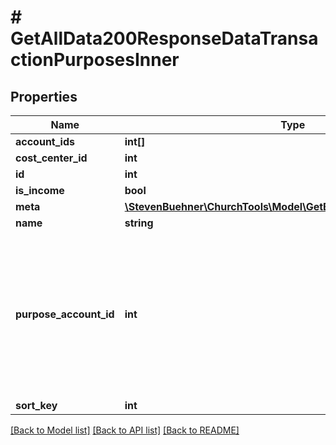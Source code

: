 # # GetAllData200ResponseDataTransactionPurposesInner

## Properties

Name | Type | Description | Notes
------------ | ------------- | ------------- | -------------
**account_ids** | **int[]** |  | [optional]
**cost_center_id** | **int** |  | [optional]
**id** | **int** |  | [optional]
**is_income** | **bool** |  | [optional]
**meta** | [**\StevenBuehner\ChurchTools\Model\GetBookings200ResponseMeta**](GetBookings200ResponseMeta.md) |  | [optional]
**name** | **string** |  | [optional]
**purpose_account_id** | **int** | This will always be a single account. But it depends on the &#x60;isIncome&#x60; flag if this is the debit or the credit account. | [optional]
**sort_key** | **int** |  | [optional]

[[Back to Model list]](../../README.md#models) [[Back to API list]](../../README.md#endpoints) [[Back to README]](../../README.md)
